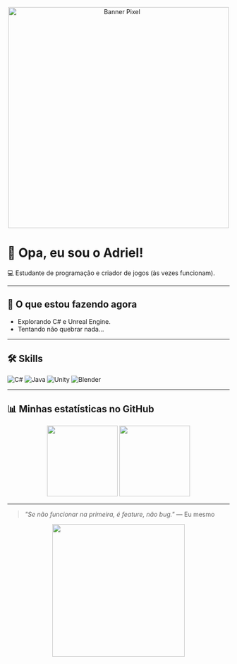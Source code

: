<!-- Banner ou imagem topo -->
<p align="center">
  <img src="https://i.imgur.com/Zg8kO8Q.gif" alt="Banner Pixel" width="500"/>
</p>

# 👋 Opa, eu sou o Adriel!

💻 Estudante de programação e criador de jogos (às vezes funcionam).   

---

## 🚀 O que estou fazendo agora
- Explorando C# e Unreal Engine.
- Tentando não quebrar nada...

---

## 🛠 Skills
![C#](https://img.shields.io/badge/C%23-239120?style=for-the-badge&logo=c-sharp&logoColor=white)
![Java](https://img.shields.io/badge/C%23-239120?style=for-the-badge&logo=java&logoColor=white)
![Unity](https://img.shields.io/badge/Unity-100000?style=for-the-badge&logo=unity&logoColor=white)
![Blender](https://img.shields.io/badge/Blender-F5792A?style=for-the-badge&logo=blender&logoColor=white)

---

## 📊 Minhas estatísticas no GitHub
<p align="center">
  <img src="https://github-readme-stats.vercel.app/api?username=SEUUSUARIO&show_icons=true&theme=radical" height="160" />
  <img src="https://github-readme-stats.vercel.app/api/top-langs/?username=SEUUSUARIO&layout=compact&theme=radical" height="160" />
</p>

---

> *"Se não funcionar na primeira, é feature, não bug."* — Eu mesmo

<p align="center">
  <img src="https://media.giphy.com/media/26tn33aiTi1jkl6H6/giphy.gif" width="300"/>
</p>
